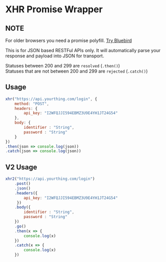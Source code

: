 # XHR Promise Wrapper


NOTE
--
For older browsers you need a promise polyfill. [Try Bluebird](http://bluebirdjs.com/docs/getting-started.html)

This is for JSON based RESTFul APIs only. It will automatically parse your response and payload into JSON for transport.

Statuses between 200 and 299 are `resolved` (`.then()`)<br>Statuses that are not between 200 and 299 are `rejected` (`.catch()`)

Usage
--
```js
xhr("https://api.yourthing.com/login", {
    method: "POST",
    headers: {
        api_key: "I2WFQJJI594EBMZ3U9E4YH1JT24G54"
    },
    body: {
        identifier : "String",
        password : "String" 
    }
})
.then(json => console.log(json))
.catch(json => console.log(json))
```

V2 Usage
--
```js
xhr2("https://api.yourthing.com/login")
    .post()
    .json()
    .headers({
        api_key: "I2WFQJJI594EBMZ3U9E4YH1JT24G54"
     })
    .body({
        identifier : "String",
        password : "String"
    })
    .go()
    .then(x => {
        console.log(x)
    })
    .catch(x => {
        console.log(x)
    })
```
